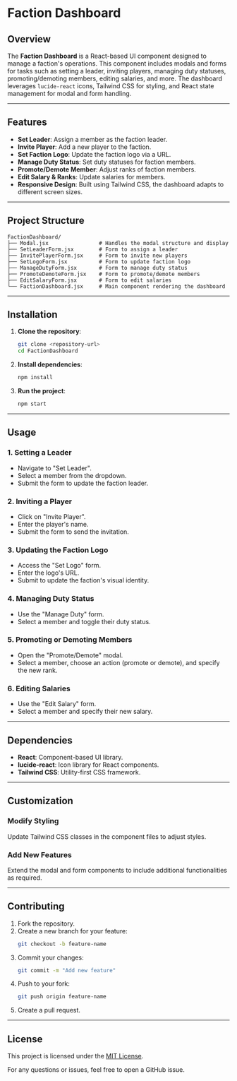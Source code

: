 # Faction Dashboard

## Overview
The **Faction Dashboard** is a React-based UI component designed to manage a faction's operations. This component includes modals and forms for tasks such as setting a leader, inviting players, managing duty statuses, promoting/demoting members, editing salaries, and more. The dashboard leverages `lucide-react` icons, Tailwind CSS for styling, and React state management for modal and form handling.

---

## Features
- **Set Leader**: Assign a member as the faction leader.
- **Invite Player**: Add a new player to the faction.
- **Set Faction Logo**: Update the faction logo via a URL.
- **Manage Duty Status**: Set duty statuses for faction members.
- **Promote/Demote Member**: Adjust ranks of faction members.
- **Edit Salary & Ranks**: Update salaries for members.
- **Responsive Design**: Built using Tailwind CSS, the dashboard adapts to different screen sizes.

---

## Project Structure
```plaintext
FactionDashboard/
├── Modal.jsx                # Handles the modal structure and display
├── SetLeaderForm.jsx        # Form to assign a leader
├── InvitePlayerForm.jsx     # Form to invite new players
├── SetLogoForm.jsx          # Form to update faction logo
├── ManageDutyForm.jsx       # Form to manage duty status
├── PromoteDemoteForm.jsx    # Form to promote/demote members
├── EditSalaryForm.jsx       # Form to edit salaries
└── FactionDashboard.jsx     # Main component rendering the dashboard
```

---

## Installation

1. **Clone the repository**:
   ```bash
   git clone <repository-url>
   cd FactionDashboard
   ```

2. **Install dependencies**:
   ```bash
   npm install
   ```

3. **Run the project**:
   ```bash
   npm start
   ```

---

## Usage

### 1. **Setting a Leader**
- Navigate to "Set Leader".
- Select a member from the dropdown.
- Submit the form to update the faction leader.

### 2. **Inviting a Player**
- Click on "Invite Player".
- Enter the player's name.
- Submit the form to send the invitation.

### 3. **Updating the Faction Logo**
- Access the "Set Logo" form.
- Enter the logo's URL.
- Submit to update the faction's visual identity.

### 4. **Managing Duty Status**
- Use the "Manage Duty" form.
- Select a member and toggle their duty status.

### 5. **Promoting or Demoting Members**
- Open the "Promote/Demote" modal.
- Select a member, choose an action (promote or demote), and specify the new rank.

### 6. **Editing Salaries**
- Use the "Edit Salary" form.
- Select a member and specify their new salary.

---

## Dependencies
- **React**: Component-based UI library.
- **lucide-react**: Icon library for React components.
- **Tailwind CSS**: Utility-first CSS framework.

---

## Customization
### Modify Styling
Update Tailwind CSS classes in the component files to adjust styles.

### Add New Features
Extend the modal and form components to include additional functionalities as required.

---

## Contributing
1. Fork the repository.
2. Create a new branch for your feature:
   ```bash
   git checkout -b feature-name
   ```
3. Commit your changes:
   ```bash
   git commit -m "Add new feature"
   ```
4. Push to your fork:
   ```bash
   git push origin feature-name
   ```
5. Create a pull request.

---

## License
This project is licensed under the [MIT License](LICENSE).

For any questions or issues, feel free to open a GitHub issue.
